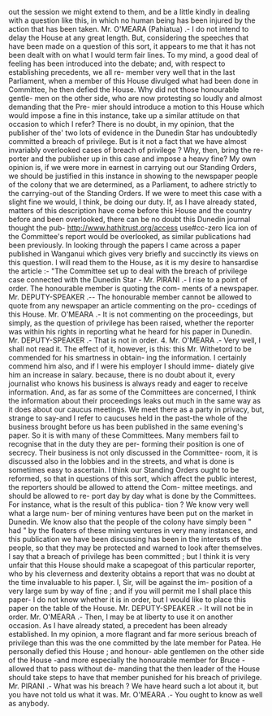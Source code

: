 out the session we might extend to them, and be a little kindly in dealing with a question like this, in which no human being has been injured by the action that has been taken. Mr. O'MEARA (Pahiatua) .- I do not intend to delay the House at any great length. But, considering the speeches that have been made on a question of this sort, it appears to me that it has not been dealt with on what I would term fair lines. To my mind, a good deal of feeling has been introduced into the debate; and, with respect to establishing precedents, we all re- member very well that in the last Parliament, when a member of this House divulged what had been done in Committee, he then defied the House. Why did not those honourable gentle- men on the other side, who are now protesting so loudly and almost demanding that the Pre- mier should introduce a motion to this House which would impose a fine in this instance, take up a similar attitude on that occasion to which I refer? There is no doubt, in my opinion, that the publisher of the' two lots of evidence in the Dunedin Star has undoubtedly committed a breach of privilege. But is it not a fact that we have almost invariably overlooked cases of breach of privilege ? Why, then, bring the re- porter and the publisher up in this case and impose a heavy fine? My own opinion is, if we were more in earnest in carrying out our Standing Orders, we should be justified in this instance in showing to the newspaper people of the colony that we are determined, as a Parliament, to adhere strictly to the carrying-out of the Standing Orders. If we were to meet this case with a slight fine we would, I think, be doing our duty. If, as I have already stated, matters of this description have come before this House and the country before and been overlooked, there can be no doubt this Dunedin journal thought the pub- http://www.hathitrust.org/access use#cc-zero lica ion of the Committee's report would be overlooked, as similar publications had been previously. In looking through the papers I came across a paper published in Wanganui which gives very briefly and succinctly its views on this question. I will read them to the House, as it is my desire to hansardise the article :- "The Committee set up to deal with the breach of privilege case connected with the Dunedin Star - Mr. PIRANI .- I rise to a point of order. The honourable member is quoting the com- ments of a newspaper. Mr. DEPUTY-SPEAKER .-- The honourable member cannot be allowed to quote from any newspaper an article commenting on the pro- ccedings of this House. Mr. O'MEARA .- It is not commenting on the proceedings, but simply, as the question of privilege has been raised, whether the reporter was within his rights in reporting what he heard for his paper in Dunedin. Mr. DEPUTY-SPEAKER .- That is not in order. 4. Mr. O'MEARA .- Very well, I shall not read it. The effect of it, however, is this: this Mr. Withetord to be commended for his smartness in obtain- ing the information. I certainly commend him also, and if I were his employer I should imme- diately give him an increase in salary. because, there is no doubt about it, every journalist who knows his business is always ready and eager to receive information. And, as far as some of the Committees are concerned, I think the information about their proceedings leaks out much in the same way as it does about our caucus meetings. We meet there as a party in privacy, but, strange to say-and I refer to caucuses held in the past-the whole of the business brought before us has been published in the same evening's paper. So it is with many of these Committees. Many members fail to recognise that in the duty they are per- forming their position is one of secrecy. Their business is not only discussed in the Committee- room, it is discussed also in the lobbies and in the streets, and what is done is sometimes easy to ascertain. I think our Standing Orders ought to be reformed, so that in questions of this sort, which affect the public interest, the reporters should be allowed to attend the Com- mittee meetings. and should be allowed to re- port day by day what is done by the Committees. For instance, what is the result of this publica- tion ? We know very well what a large num- ber of mining ventures have been put on the market in Dunedin. We know also that the people of the colony have simply been " had " by the floaters of these mining ventures in very many instances, and this publication we have been discussing has been in the interests of the people, so that they may be protected and warned to look after themselves. I say that a breach of privilege has been committed ; but I think it is very unfair that this House should make a scapegoat of this particular reporter, who by his cleverness and dexterity obtains a report that was no doubt at the time invaluable to his paper. I, Sir, will be against the im- position of a very large sum by way of fine ; and if you will permit me I shall place this paper- I do not know whether it is in order, but I would like to place this paper on the table of the House. Mr. DEPUTY-SPEAKER .- It will not be in order. Mr. O'MEARA .- Then, I may be at liberty to use it on another occasion. As I have already stated, a precedent has been already established. In my opinion, a more flagrant and far more serious breach of privilege than this was the one committed by the late member for Patea. He personally defied this House ; and honour- able gentlemen on the other side of the House -and more especially the honourable member for Bruce - allowed that to pass without de- manding that the then leader of the House should take steps to have that member punished for his breach of privilege. Mr. PIRANI .- What was his breach ? We have heard such a lot about it, but you have not told us what it was. Mr. O'MEARA .- You ought to know as well as anybody. 